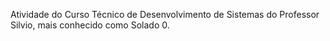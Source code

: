 Atividade do Curso Técnico de Desenvolvimento de Sistemas do Professor Silvio, mais conhecido como Solado 0.
